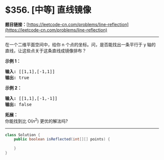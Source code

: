 # $356. [中等] 直线镜像

**题目链接：**[https://leetcode-cn.com/problems/line-reflection](https://leetcode-cn.com/problems/line-reflection)

---

<div class="content__1Y2H">
 <div class="notranslate">
  <p>在一个二维平面空间中，给你 n&nbsp;个点的坐标。问，是否能找出一条平行于 y<strong>&nbsp;</strong>轴的直线，让这些点关于这条直线成镜像排布？</p> 
  <p><strong>示例 1：</strong></p> 
  <pre class="language-text"><strong>输入: </strong>[[1,1],[-1,1]]
<strong>输出: </strong>true
</pre> 
  <p><strong>示例 2：</strong></p> 
  <pre class="language-text"><strong>输入: </strong>[[1,1],[-1,-1]]
<strong>输出: </strong>false</pre> 
  <p><strong>拓展：</strong><br> 你能找到比 O(<em>n</em><sup>2</sup>) 更优的解法吗?</p> 
 </div>
</div>

---

```java
class Solution {
    public boolean isReflected(int[][] points) {
        
    }
}
```
